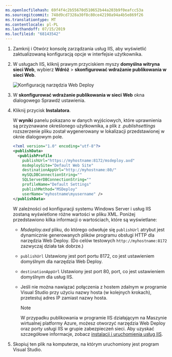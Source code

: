 ```yaml
---
ms.openlocfilehash: 69f4f4c2b55670d510652b44a203b9f0eafcc53a
ms.sourcegitcommit: 748d9cd7328a30f8c80ce42198a94a4b5e869f26
ms.translationtype: MT
ms.contentlocale: pl-PL
ms.lasthandoff: 07/15/2019
ms.locfileid: "68143542"
---
```


1. Zamknij i Otwórz konsolę zarządzania usług IIS, aby wyświetlić zaktualizowaną konfiguracją opcje w interfejsie użytkownika.

2. W usługach IIS, kliknij prawym przyciskiem myszy **domyślna witryna sieci Web**, wybierz **Wdróż** > **skonfigurować wdrażanie publikowania w sieci Web**.

    ![Konfigurację narzędzia Web Deploy](../../deployment/media/tutorial-configure-web-deploy-publishing.png)

3. W **skonfigurować wdrażanie publikowania w sieci Web** okna dialogowego Sprawdź ustawienia.

4. Kliknij przycisk **Instalatora**.

    W **wyniki** panelu pokazano w danych wyjściowych, które uprawnienia są przyznawane określonego użytkownika, a plik z *.publishsettings* rozszerzenie pliku został wygenerowany w lokalizacji przedstawionej w oknie dialogowym pole.

    ```xml
    <?xml version="1.0" encoding="utf-8"?>
    <publishData>
      <publishProfile
        publishUrl="https://myhostname:8172/msdeploy.axd"
        msdeploySite="Default Web Site"
        destinationAppUrl="http://myhostname:80/"
        mySQLDBConnectionString=""
        SQLServerDBConnectionString=""
        profileName="Default Settings"
        publishMethod="MSDeploy"
        userName="myhostname\myusername" />
    </publishData>
    ```

    W zależności od konfiguracji systemu Windows Server i usług IIS zostaną wyświetlone różne wartości w pliku XML. Poniżej przedstawiono kilka informacji o wartościach, które są wyświetlane:

   * *Msdeploy.axd* pliku, do którego odwołuje się `publishUrl` atrybut jest dynamicznie generowanych plików programu obsługi HTTP dla narzędzia Web Deploy. (Do celów testowych `http://myhostname:8172` zazwyczaj działa tak dobrze.)
   * `publishUrl` Ustawiony jest port portu 8172, co jest ustawieniem domyślnym dla narzędzia Web Deploy.
   * `destinationAppUrl` Ustawiony jest port 80, port, co jest ustawieniem domyślnym dla usług IIS.
   * Jeśli nie można nawiązać połączenia z hostem zdalnym w programie Visual Studio przy użyciu nazwy hosta (w kolejnych krokach), przetestuj adres IP zamiast nazwy hosta.

     > [!NOTE]
     > W przypadku publikowania w programie IIS działającym na Maszynie wirtualnej platformy Azure, możesz otworzyć narzędzia Web Deploy oraz porty usługi IIS w grupie zabezpieczeń sieci. Aby uzyskać szczegółowe informacje, zobacz [instalacji i uruchomienia usług IIS](/azure/virtual-machines/windows/quick-create-portal#install-web-server).

5. Skopiuj ten plik na komputerze, na którym uruchomiony jest program Visual Studio.

